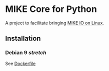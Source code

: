 # MIKE Core for Python

A project to facilitate bringing
[MIKE IO on Linux](https://github.com/DHI/mikeio/issues/50). 


## Installation


### Debian 9 *stretch*

See [Dockerfile](Dockerfile)

